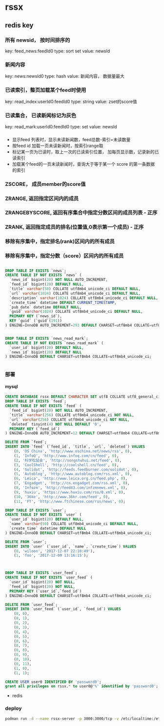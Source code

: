 # rssx

## redis key
### 所有 newsid， 按时间排序的
key: feed_news:feedId0
type: sort set
value: newsId

### 新闻内容
key: news:newsId0
type: hash
value: 新闻内容， 数据量最大

### 已读索引，整页加载某个feed时使用
key: read_index:userId0:feedId0
type: string
value: zset的score值

### 已读集合， 已读新闻标记为灰色
key: read_mark:userId0:feedId0
type: set
value: newsId

###
- 显示feed 列表时，显示未读新闻数，feed总数-索引=未读数量
- 按feed id 加载一页未读新闻时，按索引range取
- 标记某一页为已读时，取上一次的已读索引位置， 加每页显示数，记录新的已读索引
- 加载某个feed的一页未读新闻时，查询大于等于某一个 score 的第一条数据的索引

### ZSCORE， 成员member的score值
### ZRANGE, 返回指定区间内的成员
### ZRANGEBYSCORE, 返回有序集合中指定分数区间的成员列表 - 正序
### ZRANK, 返回指定成员的排名(位置值,0表示第一个成员) - 正序
### 移除有序集中，指定排名(rank)区间内的所有成员
### 移除有序集中，指定分数（score）区间内的所有成员


```sql

DROP TABLE IF EXISTS `news`;
CREATE TABLE IF NOT EXISTS `news` (
  `news_id` bigint(20) NOT NULL AUTO_INCREMENT,
  `feed_id` bigint(20) DEFAULT NULL,
  `title` varchar(50) COLLATE utf8mb4_unicode_ci DEFAULT NULL,
  `url` varchar(1024) COLLATE utf8mb4_unicode_ci DEFAULT NULL,
  `description` varchar(1024) COLLATE utf8mb4_unicode_ci DEFAULT NULL,
  `create_time` datetime DEFAULT CURRENT_TIMESTAMP,
  `pub_date` datetime DEFAULT NULL,
  `guid` varchar(1024) COLLATE utf8mb4_unicode_ci DEFAULT NULL,
  PRIMARY KEY (`news_id`),
  KEY `guid` (`guid`(191))
) ENGINE=InnoDB AUTO_INCREMENT=293 DEFAULT CHARSET=utf8mb4 COLLATE=utf8mb4_unicode_ci;


DROP TABLE IF EXISTS `news_read_mark`;
CREATE TABLE IF NOT EXISTS `news_read_mark` (
  `user_id` bigint(20) DEFAULT NULL,
  `news_id` bigint(20) DEFAULT NULL
) ENGINE=InnoDB DEFAULT CHARSET=utf8mb4 COLLATE=utf8mb4_unicode_ci;



```
 


### 部署
#### mysql
```sql
CREATE DATABASE rssx DEFAULT CHARACTER SET utf8 COLLATE utf8_general_ci;
DROP TABLE IF EXISTS `feed`;
CREATE TABLE IF NOT EXISTS `feed` (
  `feed_id` bigint(20) NOT NULL AUTO_INCREMENT,
  `title` varchar(256) COLLATE utf8mb4_unicode_ci NOT NULL,
  `url` varchar(256) COLLATE utf8mb4_unicode_ci NOT NULL,
  `deleted` tinyint(4) NOT NULL DEFAULT '0',
  PRIMARY KEY (`feed_id`)
) ENGINE=InnoDB AUTO_INCREMENT=12 DEFAULT CHARSET=utf8mb4 COLLATE=utf8mb4_unicode_ci;

DELETE FROM `feed`;
INSERT INTO `feed` (`feed_id`, `title`, `url`, `deleted`) VALUES
	(0, 'OS China', 'http://www.oschina.net/news/rss', 0),
	(1, 'InfoQ', 'http://www.infoq.com/cn/feed', 0),
	(2, '科学松鼠会', 'http://songshuhui.net/feed', 0),
	(3, 'CoolShell', 'http://coolshell.cn/feed', 0),
	(4, 'Solidot', 'http://feeds.feedburner.com/solidot', 0),
	(5, 'Autoblog', 'http://www.autoblog.com/rss.xml', 0),
	(6, 'Leica', 'http://www.leica.org.cn/feed.php', 0),
	(7, 'Engadget', 'http://cn.engadget.com/rss.xml', 0),
	(8, 'Infozm', 'http://feed43.com/infzmnews.xml', 0),
	(9, 'huxiu', 'https://www.huxiu.com/rss/0.xml', 0),
	(10, '36ke', 'http://www.36kr.com/feed', 0),
	(11, 'FT', 'http://www.ftchinese.com/rss/news', 0);

DROP TABLE IF EXISTS `user`;
CREATE TABLE IF NOT EXISTS `user` (
  `user_id` bigint(20) DEFAULT NULL,
  `name` varchar(50) COLLATE utf8mb4_unicode_ci DEFAULT NULL,
  `create_time` datetime DEFAULT NULL
) ENGINE=InnoDB DEFAULT CHARSET=utf8mb4 COLLATE=utf8mb4_unicode_ci;

DELETE FROM `user`;
INSERT INTO `user` (`user_id`, `name`, `create_time`) VALUES
	(0, 'wiloon', '2017-12-07 22:10:49'),
	(1, 'foo', '2017-12-09 13:16:15');



DROP TABLE IF EXISTS `user_feed`;
CREATE TABLE IF NOT EXISTS `user_feed` (
  `user_id` bigint(20) NOT NULL,
  `feed_id` bigint(20) NOT NULL,
  PRIMARY KEY (`user_id`,`feed_id`)
) ENGINE=InnoDB DEFAULT CHARSET=utf8mb4 COLLATE=utf8mb4_unicode_ci;

DELETE FROM `user_feed`;
INSERT INTO `user_feed` (`user_id`, `feed_id`) VALUES
	(0, 0),
	(0, 1),
	(0, 2),
	(0, 3),
	(0, 4),
	(0, 5),
	(0, 6),
	(0, 7),
	(0, 8),
	(0, 9),
	(0, 10),
	(0, 11),
	(1, 0),
	(1, 1);

CREATE USER user0 IDENTIFIED BY 'password0';
grant all privileges on rssx.* to user0@'%' identified by 'password0';
```

- redis


### deploy
```bash
podman run -d --name rssx-server -p 3000:3000/tcp -v /etc/localtime:/etc/localtime:ro -v rssx-data:/data/rssx repo0:2.2.0


```